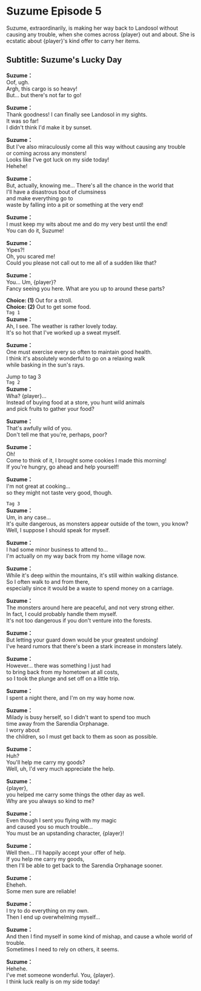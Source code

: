 # Suzume Episode 5
Suzume, extraordinarily, is making her way back to Landosol without causing any trouble, when she comes across {player} out and about. She is ecstatic about {player}'s kind offer to carry her items.
  
## Subtitle: Suzume's Lucky Day
  
**Suzume：**  
Oof, ugh.  
Argh, this cargo is so heavy!  
But... but there's not far to go!  
  
**Suzume：**  
Thank goodness! I can finally see Landosol in my sights.  
It was so far!  
I didn't think I'd make it by sunset.  
  
**Suzume：**  
But I've also miraculously come all this way without causing any trouble  
or coming across any monsters!  
Looks like I've got luck on my side today!  
Hehehe!  
  
**Suzume：**  
But, actually, knowing me... There's all the chance in the world that  
I'll have a disastrous bout of clumsiness  
 and make everything go to  
waste by falling into a pit or something at the very end!  
  
**Suzume：**  
I must keep my wits about me and do my very best until the end!  
You can do it, Suzume!  
  
**Suzume：**  
Yipes?!  
Oh, you scared me!  
Could you please not call out to me all of a sudden like that?  
  
**Suzume：**  
You... Um, {player}?  
Fancy seeing you here. What are you up to around these parts?  
  
**Choice: (1)**  Out for a stroll.  
**Choice: (2)**  Out to get some food.  
`Tag 1`  
**Suzume：**  
Ah, I see. The weather is rather lovely today.  
It's so hot that I've worked up a sweat myself.  
  
**Suzume：**  
One must exercise every so often to maintain good health.  
I think it's absolutely wonderful to go on a relaxing walk  
while basking in the sun's rays.  
  
Jump to tag 3  
`Tag 2`  
**Suzume：**  
Wha? {player}...  
Instead of buying food at a store, you hunt wild animals  
and pick fruits to gather your food?  
  
**Suzume：**  
That's awfully wild of you.  
Don't tell me that you're, perhaps, poor?  
  
**Suzume：**  
Oh!  
Come to think of it, I brought some cookies I made this morning!  
If you're hungry, go ahead and help yourself!  
  
**Suzume：**  
I'm not great at cooking...  
so they might not taste very good, though.  
  
`Tag 3`  
**Suzume：**  
Um, in any case...  
It's quite dangerous, as monsters appear outside of the town, you know?  
Well, I suppose I should speak for myself.  
  
**Suzume：**  
I had some minor business to attend to...  
I'm actually on my way back from my home village now.  
  
**Suzume：**  
While it's deep within the mountains, it's still within walking distance.  
So I often walk to and from there,  
especially since it would be a waste to spend money on a carriage.  
  
**Suzume：**  
The monsters around here are peaceful, and not very strong either.  
In fact, I could probably handle them myself.  
It's not too dangerous if you don't venture into the forests.  
  
**Suzume：**  
But letting your guard down would be your greatest undoing!  
I've heard rumors that there's been a stark increase in monsters lately.  
  
**Suzume：**  
However... there was something I just had  
to bring back from my hometown at all costs,  
so I took the plunge and set off on a little trip.  
  
**Suzume：**  
I spent a night there, and I'm on my way home now.  
  
**Suzume：**  
Milady is busy herself, so I didn't want to spend too much  
time away from the Sarendia Orphanage.  
 I worry about  
the children, so I must get back to them as soon as possible.  
  
**Suzume：**  
Huh?  
You'll help me carry my goods?  
Well, uh, I'd very much appreciate the help.  
  
**Suzume：**  
{player},  
you helped me carry some things the other day as well.  
Why are you always so kind to me?  
  
**Suzume：**  
Even though I sent you flying with my magic  
and caused you so much trouble...  
You must be an upstanding character, {player}!  
  
**Suzume：**  
Well then... I'll happily accept your offer of help.  
If you help me carry my goods,  
then I'll be able to get back to the Sarendia Orphanage sooner.  
  
**Suzume：**  
Eheheh.  
Some men sure are reliable!  
  
**Suzume：**  
I try to do everything on my own.  
Then I end up overwhelming myself...  
  
**Suzume：**  
And then I find myself in some kind of mishap, and cause a whole world of trouble.  
Sometimes I need to rely on others, it seems.  
  
**Suzume：**  
Hehehe.  
I've met someone wonderful. You, {player}.  
I think luck really is on my side today!  
